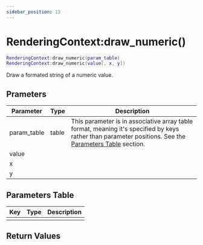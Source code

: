 ```yaml
---
sidebar_position: 13
---
```


# RenderingContext:draw_numeric()
```lua
RenderingContext:draw_numeric(param_table)
RenderingContext:draw_numeric(value[, x, y])
```
Draw a formated string of a numeric value.


## Prameters
|Parameter|Type|Description|
|-|-|-|
|param_table|table|This parameter is in associative array table format, meaning it's specified by keys rather than parameter positions. See the [Parameters Table](#parameters-table) section.|
|value|||
|x|||
|y|||


## Parameters Table
|Key|Type|Description|
|-|-|-|
| | | |


## Return Values

